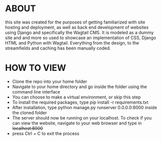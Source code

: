 # **ABOUT**

this site was created for the purposes of getting familiarized with site hosting and deployment, as well as
back end development of websites using Django and specifically the Wagtail CMS. It is modeled as a dummy site and and more so used to showcase an implementation of CSS, Django HTML and Python with Wagtail. Everything from the design, to the streamfields and caching has been manually coded.

# **HOW TO VIEW**
* Clone the repo into your home folder
* Navigate to your home directory and go inside the folder using the command line interface
* You can choose to make a virtual environment, or skip this step
* To install the required packages, type pip install -r requirements.txt
* After installation, type python manage.py runserver 0.0.0.0:8000 inside the cloned folder
* The server should now be running on your localhost. To check if you can view the website, navigate to your web browser and type in ~~localhost:8000~~
* press Ctrl + C to exit the process

